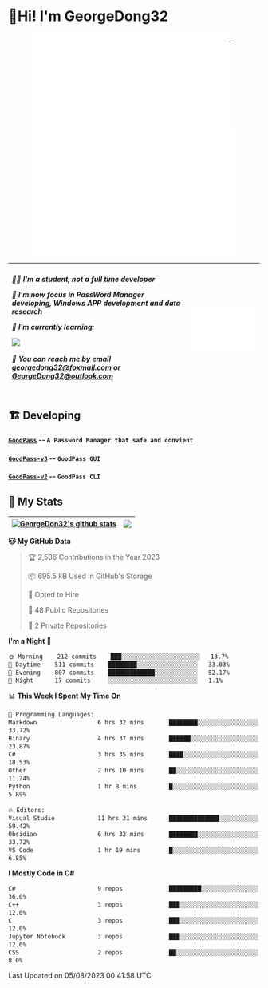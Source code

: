 # 👋Hi! I'm GeorgeDong32
<p align="center">
  <a href="#">
    <img width="400" align="top" src="https://github.com/GeorgeDong32/GeorgeDong32/blob/main/metrics.classic.svg" />
  </a>
  &emsp;
  <a href="#">
    <img width="400" align="top" src="https://github.com/GeorgeDong32/GeorgeDong32/blob/main/metrics.achievements.svg" />
  </a>
</p>

| <h5 align="left"> <p>🧑‍🎓 I'm a student, not a full time developer</p> <p>👀 I’m now focus in PassWord Manager developing, Windows APP development and data research</p> <p>📖 I’m currently learning:</p> <p><img height="28" src="https://skillicons.dev/icons?i=cs,c,cpp,matlab,cmake,py,dotnet,unity" /></p> <p>💬 You can reach me by email georgedong32@foxmail.com or GeorgeDong32@outlook.com</p></h5> | <img width="450" alt="my-commit-calendar" src="https://github.com/GeorgeDong32/GeorgeDong32/blob/main/metrics.plugin.isocalendar.svg" > |
| ------------- | ------------- |

## 🏗️ Developing
#### [`GoodPass`](https://github.com/GeorgeDong32/GoodPass) -- `A Password Manager that safe and convient`
#### [`GoodPass-v3`](https://github.com/GeorgeDong32/GoodPass-v3) -- `GoodPass GUI`
#### [`GoodPass-v2`](https://github.com/GeorgeDong32/GoodPass-v2) -- `GoodPass CLI`

## 🚀 My Stats

| <a href="https://github.com/GeorgeDong32/github-readme-stats"><img align="center" src="https://github-readme-stats-georgedong32.vercel.app/api?username=GeorgeDong32&show_icons=true&bg_color=45,34558b,FFFFFF&title_color=FFFFFF&icon_color=F5DF4D&hide_border=1" alt="GeorgeDon32's github stats" /></a> | <a href="https://github.com/GeorgeDong32/github-readme-stats"><img align="center" height="192" src="https://github-readme-stats-georgedong32.vercel.app/api/top-langs/?username=GeorgeDong32&layout=compact&bg_color=45,FFFFFF,34558b&title_color=555555&hide_border=1&langs_count=7&size_weight=1.2&count_weight=0.33" /></a> |
| ------------- | ------------- |


<!--START_SECTION:waka-->
**🐱 My GitHub Data** 

> 🏆 2,536 Contributions in the Year 2023
 > 
> 📦 695.5 kB Used in GitHub's Storage 
 > 
> 💼 Opted to Hire
 > 
> 📜 48 Public Repositories 
 > 
> 🔑 2 Private Repositories  
 > 
**I'm a Night 🦉** 

```text
🌞 Morning    212 commits    ███░░░░░░░░░░░░░░░░░░░░░░   13.7% 
🌆 Daytime    511 commits    ████████░░░░░░░░░░░░░░░░░   33.03% 
🌃 Evening    807 commits    █████████████░░░░░░░░░░░░   52.17% 
🌙 Night      17 commits     ░░░░░░░░░░░░░░░░░░░░░░░░░   1.1%

```


📊 **This Week I Spent My Time On** 

```text
💬 Programming Languages: 
Markdown                 6 hrs 32 mins       ████████░░░░░░░░░░░░░░░░░   33.72% 
Binary                   4 hrs 37 mins       ██████░░░░░░░░░░░░░░░░░░░   23.87% 
C#                       3 hrs 35 mins       ████░░░░░░░░░░░░░░░░░░░░░   18.53% 
Other                    2 hrs 10 mins       ██░░░░░░░░░░░░░░░░░░░░░░░   11.24% 
Python                   1 hr 8 mins         █░░░░░░░░░░░░░░░░░░░░░░░░   5.89%

🔥 Editors: 
Visual Studio            11 hrs 31 mins      ██████████████░░░░░░░░░░░   59.42% 
Obsidian                 6 hrs 32 mins       ████████░░░░░░░░░░░░░░░░░   33.72% 
VS Code                  1 hr 19 mins        █░░░░░░░░░░░░░░░░░░░░░░░░   6.85%

```

**I Mostly Code in C#** 

```text
C#                       9 repos             █████████░░░░░░░░░░░░░░░░   36.0% 
C++                      3 repos             ███░░░░░░░░░░░░░░░░░░░░░░   12.0% 
C                        3 repos             ███░░░░░░░░░░░░░░░░░░░░░░   12.0% 
Jupyter Notebook         3 repos             ███░░░░░░░░░░░░░░░░░░░░░░   12.0% 
CSS                      2 repos             ██░░░░░░░░░░░░░░░░░░░░░░░   8.0%

```



 Last Updated on 05/08/2023 00:41:58 UTC
<!--END_SECTION:waka-->


